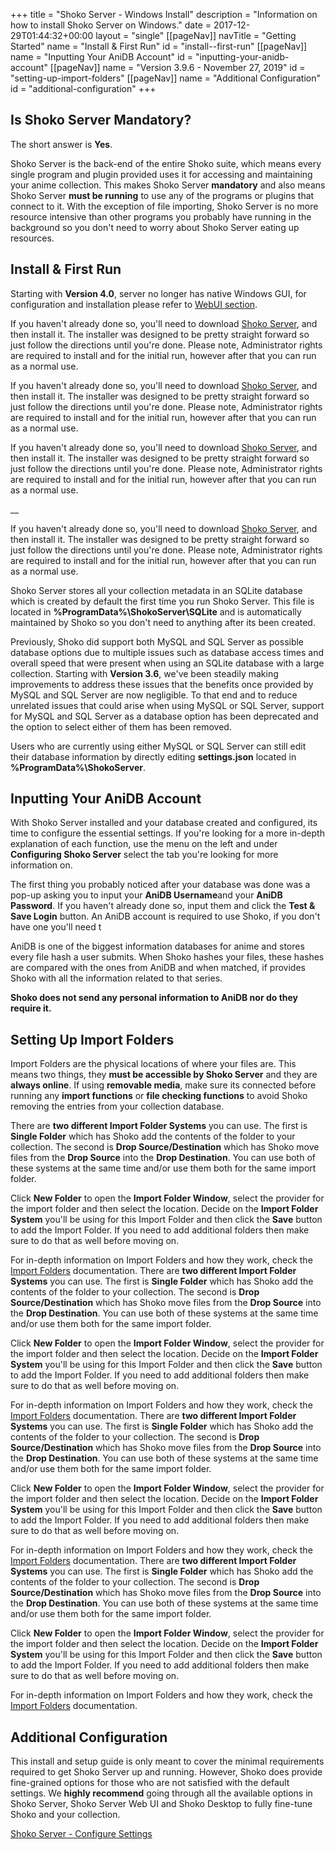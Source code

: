 +++
title = "Shoko Server - Windows Install"
description = "Information on how to install Shoko Server on Windows."
date = 2017-12-29T01:44:32+00:00
layout = "single"
[[pageNav]]
navTitle = "Getting Started"
name = "Install & First Run"
id = "install--first-run"
[[pageNav]]
name = "Inputting Your AniDB Account"
id = "inputting-your-anidb-account"
[[pageNav]]
name = "Version 3.9.6 - November 27, 2019"
id = "setting-up-import-folders"
[[pageNav]]
name = "Additional Configuration"
id = "additional-configuration"
+++

## Is Shoko Server Mandatory?

The short answer is **Yes**.

Shoko Server is the back-end of the entire Shoko suite, which means every single program and plugin provided uses it for accessing and maintaining your anime collection. This makes Shoko Server **mandatory** and also means Shoko Server **must be running** to use any of the programs or plugins that connect to it. With the exception of file importing, Shoko Server is no more resource intensive than other programs you probably have running in the background so you don't need to worry about Shoko Server eating up resources.

## Install & First Run

Starting with **Version 4.0**, server no longer has native Windows GUI, for configuration and installation please refer to [WebUI section](/server/webui/).


If you haven't already done so, you'll need to download [Shoko Server](http://shokoanime.com/downloads/#stable-releases), and then install it. The installer was designed to be pretty straight forward so just follow the directions until you're done. Please note, Administrator rights are required to install and for the initial run, however after that you can run as a normal use.


If you haven't already done so, you'll need to download [Shoko Server](http://shokoanime.com/downloads/#stable-releases), and then install it. The installer was designed to be pretty straight forward so just follow the directions until you're done. Please note, Administrator rights are required to install and for the initial run, however after that you can run as a normal use.


If you haven't already done so, you'll need to download [Shoko Server](http://shokoanime.com/downloads/#stable-releases), and then install it. The installer was designed to be pretty straight forward so just follow the directions until you're done. Please note, Administrator rights are required to install and for the initial run, however after that you can run as a normal use.

__

If you haven't already done so, you'll need to download [Shoko Server](http://shokoanime.com/downloads/#stable-releases), and then install it. The installer was designed to be pretty straight forward so just follow the directions until you're done. Please note, Administrator rights are required to install and for the initial run, however after that you can run as a normal use.

Shoko Server stores all your collection metadata in an SQLite database which is created by default the first time you run Shoko Server. This file is located in **%ProgramData%\\ShokoServer\\SQLite** and is automatically maintained by Shoko so you don't need to anything after its been created.

Previously, Shoko did support both MySQL and SQL Server as possible database options due to multiple issues such as database access times and overall speed that were present when using an SQLite database with a large collection. Starting with **Version 3.6**, we've been steadily making improvements to address these issues that the benefits once provided by MySQL and SQL Server are now negligible. To that end and to reduce unrelated issues that could arise when using MySQL or SQL Server, support for MySQL and SQL Server as a database option has been deprecated and the option to select either of them has been removed.

Users who are currently using either MySQL or SQL Server can still edit their database information by directly editing **settings.json** located in **%ProgramData%\\ShokoServer**.

## Inputting Your AniDB Account

With Shoko Server installed and your database created and configured, its time to configure the essential settings. If you're looking for a more in-depth explanation of each function, use the menu on the left and under **Configuring Shoko Server** select the tab you're looking for more information on.

The first thing you probably noticed after your database was done was a pop-up asking you to input your **AniDB Username**and your **AniDB Password**. If you haven't already done so, input them and click the **Test & Save Login** button. An AniDB account is required to use Shoko, if you don't have one you'll need t

AniDB is one of the biggest information databases for anime and stores every file hash a user submits. When Shoko hashes your files, these hashes are compared with the ones from AniDB and when matched, if provides Shoko with all the information related to that series.

**Shoko does not send any personal information to AniDB nor do they require it.**

## Setting Up Import Folders

Import Folders are the physical locations of where your files are. This means two things, they **must be accessible by Shoko Server** and they are **always online**. If using **removable media**, make sure its connected before running any **import functions** or **file checking functions** to avoid Shoko removing the entries from your collection database.

There are **two different Import Folder Systems** you can use. The first is **Single Folder** which has Shoko add the contents of the folder to your collection. The second is **Drop Source/Destination** which has Shoko move files from the **Drop Source** into the **Drop Destination**. You can use both of these systems at the same time and/or use them both for the same import folder.

Click **New Folder** to open the **Import Folder Window**, select the provider for the import folder and then select the location. Decide on the **Import Folder System** you'll be using for this Import Folder and then click the **Save** button to add the Import Folder. If you need to add additional folders then make sure to do that as well before moving on.

For in-depth information on Import Folders and how they work, check the [Import Folders](../config) documentation.
There are **two different Import Folder Systems** you can use. The first is **Single Folder** which has Shoko add the contents of the folder to your collection. The second is **Drop Source/Destination** which has Shoko move files from the **Drop Source** into the **Drop Destination**. You can use both of these systems at the same time and/or use them both for the same import folder.

Click **New Folder** to open the **Import Folder Window**, select the provider for the import folder and then select the location. Decide on the **Import Folder System** you'll be using for this Import Folder and then click the **Save** button to add the Import Folder. If you need to add additional folders then make sure to do that as well before moving on.

For in-depth information on Import Folders and how they work, check the [Import Folders](../config) documentation.
There are **two different Import Folder Systems** you can use. The first is **Single Folder** which has Shoko add the contents of the folder to your collection. The second is **Drop Source/Destination** which has Shoko move files from the **Drop Source** into the **Drop Destination**. You can use both of these systems at the same time and/or use them both for the same import folder.

Click **New Folder** to open the **Import Folder Window**, select the provider for the import folder and then select the location. Decide on the **Import Folder System** you'll be using for this Import Folder and then click the **Save** button to add the Import Folder. If you need to add additional folders then make sure to do that as well before moving on.

For in-depth information on Import Folders and how they work, check the [Import Folders](../config) documentation.
There are **two different Import Folder Systems** you can use. The first is **Single Folder** which has Shoko add the contents of the folder to your collection. The second is **Drop Source/Destination** which has Shoko move files from the **Drop Source** into the **Drop Destination**. You can use both of these systems at the same time and/or use them both for the same import folder.

Click **New Folder** to open the **Import Folder Window**, select the provider for the import folder and then select the location. Decide on the **Import Folder System** you'll be using for this Import Folder and then click the **Save** button to add the Import Folder. If you need to add additional folders then make sure to do that as well before moving on.

For in-depth information on Import Folders and how they work, check the [Import Folders](../config) documentation.

## Additional Configuration

This install and setup guide is only meant to cover the minimal requirements required to get Shoko Server up and running. However, Shoko does provide fine-grained options for those who are not satisfied with the default settings. We **highly recommend** going through all the available options in Shoko Server, Shoko Server Web UI and Shoko Desktop to fully fine-tune Shoko and your collection.

[Shoko Server - Configure Settings](../config)
